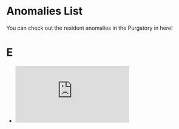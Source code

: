 # Anomalies List
You can check out the resident anomalies in the Purgatory in here!

# E
- ![Envied One](https://github.com/DawdleInTime/RND-Purgatory-Mod-Wiki/blob/main/envied_one.md)

